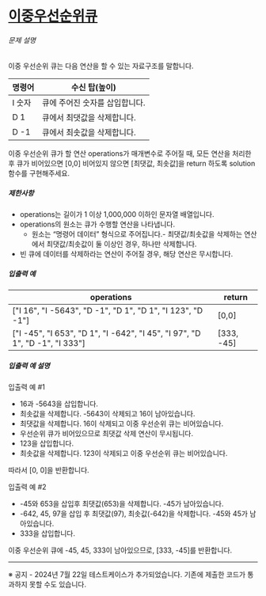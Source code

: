 # [이중우선순위큐](https://school.programmers.co.kr/learn/courses/30/lessons/42628)


###### 문제 설명


이중 우선순위 큐는 다음 연산을 할 수 있는 자료구조를 말합니다.




| 명령어 | 수신 탑(높이) |
| --- | --- |
| I 숫자 | 큐에 주어진 숫자를 삽입합니다. |
| D 1 | 큐에서 최댓값을 삭제합니다. |
| D \-1 | 큐에서 최솟값을 삭제합니다. |


이중 우선순위 큐가 할 연산 operations가 매개변수로 주어질 때, 모든 연산을 처리한 후 큐가 비어있으면 \[0,0] 비어있지 않으면 \[최댓값, 최솟값]을 return 하도록 solution 함수를 구현해주세요.


##### 제한사항


* operations는 길이가 1 이상 1,000,000 이하인 문자열 배열입니다.
* operations의 원소는 큐가 수행할 연산을 나타냅니다.
	+ 원소는 “명령어 데이터” 형식으로 주어집니다.\- 최댓값/최솟값을 삭제하는 연산에서 최댓값/최솟값이 둘 이상인 경우, 하나만 삭제합니다.
* 빈 큐에 데이터를 삭제하라는 연산이 주어질 경우, 해당 연산은 무시합니다.


##### 입출력 예




| operations | return |
| --- | --- |
| \["I 16", "I \-5643", "D \-1", "D 1", "D 1", "I 123", "D \-1"] | \[0,0] |
| \["I \-45", "I 653", "D 1", "I \-642", "I 45", "I 97", "D 1", "D \-1", "I 333"] | \[333, \-45] |


##### 입출력 예 설명


입출력 예 \#1


* 16과 \-5643을 삽입합니다.
* 최솟값을 삭제합니다. \-5643이 삭제되고 16이 남아있습니다.
* 최댓값을 삭제합니다. 16이 삭제되고 이중 우선순위 큐는 비어있습니다.
* 우선순위 큐가 비어있으므로 최댓값 삭제 연산이 무시됩니다.
* 123을 삽입합니다.
* 최솟값을 삭제합니다. 123이 삭제되고 이중 우선순위 큐는 비어있습니다.


따라서 \[0, 0]을 반환합니다.


입출력 예 \#2


* \-45와 653을 삽입후 최댓값(653\)을 삭제합니다. \-45가 남아있습니다.
* \-642, 45, 97을 삽입 후 최댓값(97\), 최솟값(\-642\)을 삭제합니다. \-45와 45가 남아있습니다.
* 333을 삽입합니다.


이중 우선순위 큐에 \-45, 45, 333이 남아있으므로, \[333, \-45]를 반환합니다.




---


※ 공지 \- 2024년 7월 22일 테스트케이스가 추가되었습니다. 기존에 제출한 코드가 통과하지 못할 수도 있습니다.



